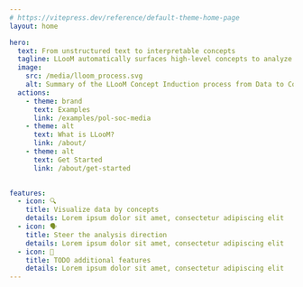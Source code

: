 ```yaml
---
# https://vitepress.dev/reference/default-theme-home-page
layout: home

hero:
  text: From unstructured text to interpretable concepts
  tagline: LLooM automatically surfaces high-level concepts to analyze unstructured text
  image:
    src: /media/lloom_process.svg
    alt: Summary of the LLooM Concept Induction process from Data to Concepts to an interactive LLooM Workbench visualization
  actions:
    - theme: brand
      text: Examples
      link: /examples/pol-soc-media
    - theme: alt
      text: What is LLooM?
      link: /about/
    - theme: alt
      text: Get Started
      link: /about/get-started
    

features:
  - icon: 🔍
    title: Visualize data by concepts
    details: Lorem ipsum dolor sit amet, consectetur adipiscing elit
  - icon: 🗣️
    title: Steer the analysis direction
    details: Lorem ipsum dolor sit amet, consectetur adipiscing elit
  - icon: 🔁
    title: TODO additional features
    details: Lorem ipsum dolor sit amet, consectetur adipiscing elit
---
```


